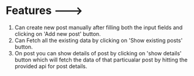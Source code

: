 # Features --->

1. Can create new post manually after filling both the input fields and clicking on 'Add new post' button.
2. Can Fetch all the existing data by clicking on 'Show existing posts' button.
3. On post you can show details of post by clicking on 'show details' button which will fetch the data of that particualar post by hitting the provided api for post details.
